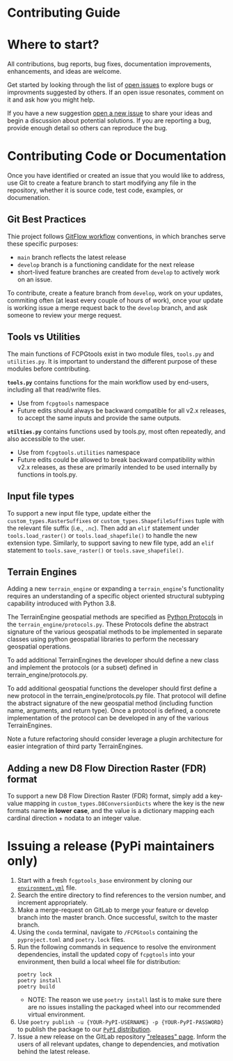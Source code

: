 Contributing Guide
===================

# Where to start?
All contributions, bug reports, bug fixes, documentation improvements, enhancements, and ideas are welcome.

Get started by looking through the list of [open issues](https://code.usgs.gov/StreamStats/data-preparation/cpg/FCPGtools/-/issues) to explore bugs or improvments suggested by others. If an open issue resonates, comment on it and ask how you might help.

If you have a new suggestion [open a new issue](https://code.usgs.gov/StreamStats/data-preparation/cpg/FCPGtools/-/issues) to share your ideas and begin a discussion about potential solutions. If you are reporting a bug, provide enough detail so others can reproduce the bug.

# Contributing Code or Documentation
Once you have identified or created an issue that you would like to address, use Git to create a feature branch to start modifying any file in the repository, whether it is source code, test code, examples, or documenation.


## Git Best Practices
Thie project follows [GitFlow workflow](https://www.atlassian.com/git/tutorials/comparing-workflows/gitflow-workflow) conventions, in which branches serve these specific purposes:
- `main` branch reflects the latest release
- `develop` branch is a functioning candidate for the next release
- short-lived feature branches are created from `develop` to actively work on an issue.

To contribute, create a feature branch from `develop`, work on your updates, commiting often (at least every couple of hours of work), once your update is working issue a merge request back to the `develop` branch, and ask someone to review your merge request.

## Tools vs Utilities
The main functions of FCPGtools exist in two module files, `tools.py` and `utilities.py`. It is important to understand the different purpose of these modules before contributing.

**`tools.py`** contains functions for the main workflow used by end-users, including all that read/write files.
- Use from `fcpgtools` namespace
- Future edits should always be backward compatible for all v2.x releases, to accept the same inputs and provide the same outputs.

**`utilties.py`** contains functions used by tools.py, most often repeatedly, and also accessible to the user.
- Use from `fcpgtools.utilities` namespace
- Future edits could be allowed to break backward compatibility within v2.x releases, as these are primarily intended to be used internally by functions in tools.py.


## Input file types
To support a new input file type, update either the `custom_types.RasterSuffixes` or `custom_types.ShapefileSuffixes` tuple with the relevant file suffix (i.e., `.nc`). Then add an `elif` statement under `tools.load_raster()` or `tools.load_shapefile()` to handle the new extension type. Similarly, to support saving to new file type, add an `elif` statement to `tools.save_raster()` or `tools.save_shapefile()`.

## Terrain Engines
Adding a new `terrain_engine` or expanding a `terrain_engine`'s functionality requires an understanding of a specific object oriented structural subtyping capability introduced with Python 3.8.

The TerrainEngine geospatial methods are specified as [Python Protocols](https://peps.python.org/pep-0544/) in the `terrain_engine/protocols.py`. These Protocols define the abstract signature of the various geospatial methods to be implemented in separate classes using python geospatial libraries to perform the necessary geospatial operations.

To add additional TerrainEngines the developer should define a new class and implement the protocols (or a subset) defined in terrain_engine/protocols.py.

To add additional geospatial functions the developer should first define a new protocol in the terrain_engine/protocols.py file. That protocol will define the abstract signature of the new geospatial method (including function name, arguments, and return type). Once a protocol is defined, a concrete implementation of the protocol can be developed in any of the various TerrainEngines.

Note a future refactoring should consider leverage a plugin architecture for easier integration of third party TerrainEngines.


## Adding a new D8 Flow Direction Raster (FDR) format
To support a new D8 Flow Direction Raster (FDR) format, simply add a key-value mapping in `custom_types.D8ConversionDicts` where the key is the new formats name **in lower case**, and the value is a dictionary mapping each cardinal direction + nodata to an integer value.

# Issuing a release (PyPi maintainers only)
1. Start with a fresh `fcgptools_base` environment by cloning our [`environment.yml`](https://code.usgs.gov/StreamStats/data-preparation/cpg/FCPGtools/-/blob/master/environment.yml) file.
2. Search the entire directory to find references to the version number, and increment appropriately.
3. Make a merge-request on GitLab to merge your feature or develop branch into the master branch. Once successful, switch to the master branch.
4. Using the `conda` terminal, navigate to `/FCPGtools` containing the `pyproject.toml` and `poetry.lock` files.
5. Run the following commands in sequence to resolve the environment dependencies, install the updated copy of `fcpgtools` into your environment, then build a local wheel file for distribution:
    ```
    poetry lock
    poetry install
    poetry build
    ```
    * NOTE: The reason we use `poetry install` last is to make sure there are no issues installing the packaged wheel into our recommended virtual environment.
6. Use `poetry publish -u {YOUR-PyPI-USERNAME} -p {YOUR-PyPI-PASSWORD}` to publish the package to our [`PyPI` distribution](https://pypi.org/project/fcpgtools/).
7. Issue a new release on the GitLab repository ["releases" page](https://code.usgs.gov/StreamStats/data-preparation/cpg/FCPGtools/-/releases). Inform the users of all relevant updates, change to dependencies, and motivation behind the latest release.